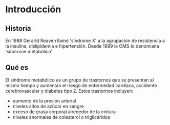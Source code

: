 # Introducción

## Historia
En 1988 Gerarld Reaven llamó 'síndrome X' a la agrupación de resistencia a la insulina, dislipidemia e hipertensión.
Desde 1999 la OMS lo denomiana 'síndrome metabólico'

## Qué es

El síndrome metabólico es un grupo de trastornos que se presentan al mismo tiempo y aumentan el riesgo de enfermedad cardíaca, accidente cerebrovascular y diabetes tipo 2. 
Estos trastornos incluyen:
- aumento de la presión arterial
- niveles altos de azúcar en sangre
- exceso de grasa corporal alrededor de la cintura
- niveles anormales de colesterol o triglicéridos
